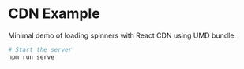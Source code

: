 # CDN Example

Minimal demo of loading spinners with React CDN using UMD bundle.

```sh
# Start the server
npm run serve
```
